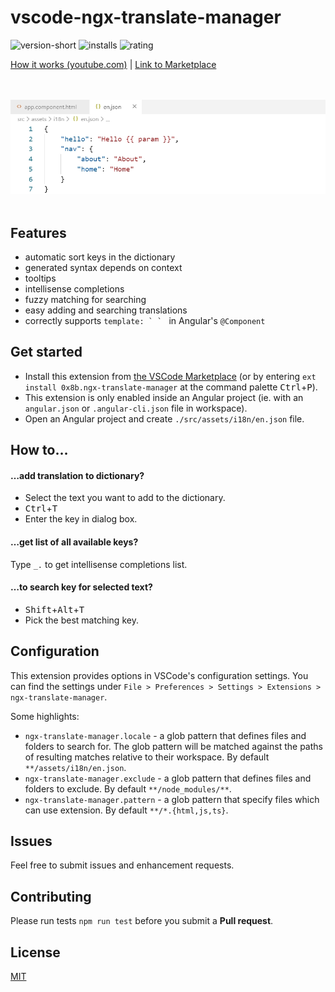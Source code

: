 # vscode-ngx-translate-manager

![version-short](https://vsmarketplacebadge.apphb.com/version-short/0x8b.ngx-translate-manager.svg)
![installs](https://vsmarketplacebadge.apphb.com/installs/0x8b.ngx-translate-manager.svg)
![rating](https://vsmarketplacebadge.apphb.com/rating/0x8b.ngx-translate-manager.svg)

[How it works (youtube.com)](https://www.youtube.com/watch?v=I0l3yrFvXfI) | [Link to Marketplace](https://marketplace.visualstudio.com/items?itemName=0x8b.ngx-translate-manager)

&nbsp;
<br>
<br>
![demo](images/demo.webp)
&nbsp;
<br>

## Features

- automatic sort keys in the dictionary
- generated syntax depends on context
- tooltips
- intellisense completions
- fuzzy matching for searching
- easy adding and searching translations
- correctly supports ``template: ` ` `` in Angular's `@Component`

## Get started

- Install this extension from [the VSCode Marketplace](https://marketplace.visualstudio.com/items?itemName=0x8b.ngx-translate-manager) (or by entering `ext install 0x8b.ngx-translate-manager` at the command palette <kbd>Ctrl</kbd>+<kbd>P</kbd>).
- This extension is only enabled inside an Angular project (ie. with an `angular.json` or `.angular-cli.json` file in workspace).
- Open an Angular project and create `./src/assets/i18n/en.json` file.

## How to…

#### …add translation to dictionary?

- Select the text you want to add to the dictionary.
- <kbd>Ctrl</kbd>+<kbd>T</kbd>
- Enter the key in dialog box.

#### …get list of all available keys?

Type `_.` to get intellisense completions list.

#### …to search key for selected text?

- <kbd>Shift</kbd>+<kbd>Alt</kbd>+<kbd>T</kbd>
- Pick the best matching key.

## Configuration

This extension provides options in VSCode's configuration settings. You can find the settings under `File > Preferences > Settings > Extensions > ngx-translate-manager`.

Some highlights:

- `ngx-translate-manager.locale` - a glob pattern that defines files and folders to search for. The glob pattern will be matched against the paths of resulting matches relative to their workspace. By default `**/assets/i18n/en.json`.
- `ngx-translate-manager.exclude` - a glob pattern that defines files and folders to exclude. By default `**/node_modules/**`.
- `ngx-translate-manager.pattern` - a glob pattern that specify files which can use extension. By default `**/*.{html,js,ts}`.

## Issues

Feel free to submit issues and enhancement requests.

## Contributing

Please run tests `npm run test` before you submit a **Pull request**.

## License

[MIT](https://github.com/0x8b/vscode-ngx-translate-manager/blob/master/LICENSE)


